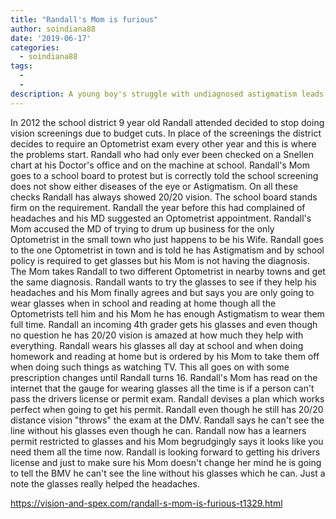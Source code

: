 ```yaml
---
title: "Randall's Mom is furious"
author: soindiana88
date: '2019-06-17'
categories:
  - soindiana88
tags:
  - 
  - 
description: A young boy's struggle with undiagnosed astigmatism leads to a surprising plan to convince his mother he needs glasses.
---
```

In 2012 the school district 9 year old Randall attended decided to stop doing vision screenings due to budget cuts. In place of the screenings the district decides to require an Optometrist exam every other year and this is where the problems start. Randall who had only ever been checked on a Snellen chart at his Doctor's office and on the machine at school. Randall's Mom goes to a school board to protest but is correctly told the school screening does not show either diseases of the eye or Astigmatism. On all these checks Randall has always showed 20/20 vision. The school board stands firm on the requirement. Randall the year before this had complained of headaches and his MD suggested an Optometrist appointment. Randall's Mom accused the MD of trying to drum up business for the only Optometrist in the small town who just happens to be his Wife. Randall goes to the one Optometrist in town and is told he has Astigmatism and by school policy is required to get glasses but his Mom is not having the diagnosis. The Mom takes Randall to two different Optometrist in nearby towns and get the same diagnosis. Randall wants to try the glasses to see if they help his headaches and his Mom finally agrees and but says you are only going to wear glasses when in school and reading at home though all the Optometrists tell him and his Mom he has enough Astigmatism to wear them full time. Randall an incoming 4th grader gets his glasses and even though no question he has 20/20 vision is amazed at how much they help with everything. Randall wears his glasses all day at school and when doing homework and reading at home but is ordered by his Mom to take them off when doing such things as watching TV. This all goes on with some prescription changes until Randall turns 16. Randall's Mom has read on the internet that the gauge for wearing glasses all the time is if a person can't pass the drivers license or permit exam. Randall devises a plan which works perfect when going to get his permit. Randall even though he still has 20/20 distance vision "throws" the exam at the DMV. Randall says he can't see the line without his glasses even though he can. Randall now has a learners permit restricted to glasses and his Mom begrudgingly says it looks like you need them all the time now. Randall is looking forward to getting his drivers license and just to make sure his Mom doesn't change her mind he is going to tell the BMV he can't see the line without his glasses which he can. Just a note the glasses really helped the headaches.

https://vision-and-spex.com/randall-s-mom-is-furious-t1329.html